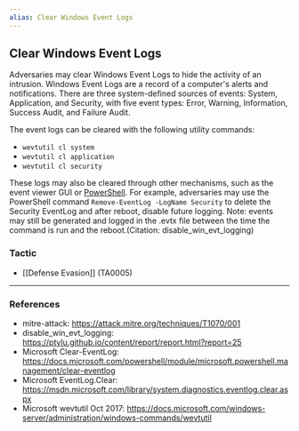 ```yaml
---
alias: Clear Windows Event Logs
---
```


## Clear Windows Event Logs

Adversaries may clear Windows Event Logs to hide the activity of an intrusion. Windows Event Logs are a record of a computer's alerts and notifications. There are three system-defined sources of events: System, Application, and Security, with five event types: Error, Warning, Information, Success Audit, and Failure Audit.

The event logs can be cleared with the following utility commands:

* <code>wevtutil cl system</code>
* <code>wevtutil cl application</code>
* <code>wevtutil cl security</code>

These logs may also be cleared through other mechanisms, such as the event viewer GUI or [PowerShell](https://attack.mitre.org/techniques/T1059/001). For example, adversaries may use the PowerShell command <code>Remove-EventLog -LogName Security</code> to delete the Security EventLog and after reboot, disable future logging. Note: events may still be generated and logged in the .evtx file between the time the command is run and the reboot.(Citation: disable_win_evt_logging)


### Tactic

- [[Defense Evasion]] (TA0005)


---
### References

- mitre-attack: https://attack.mitre.org/techniques/T1070/001
- disable_win_evt_logging: https://ptylu.github.io/content/report/report.html?report=25
- Microsoft Clear-EventLog: https://docs.microsoft.com/powershell/module/microsoft.powershell.management/clear-eventlog
- Microsoft EventLog.Clear: https://msdn.microsoft.com/library/system.diagnostics.eventlog.clear.aspx
- Microsoft wevtutil Oct 2017: https://docs.microsoft.com/windows-server/administration/windows-commands/wevtutil
